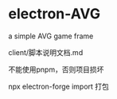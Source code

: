 # electron-AVG
a  simple AVG game frame

client/脚本说明文档.md

不能使用pnpm，否则项目损坏

npx electron-forge import 打包